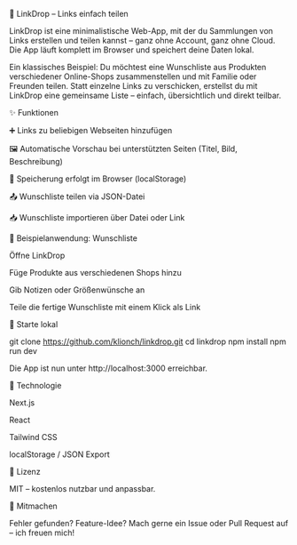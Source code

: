 🔗 LinkDrop – Links einfach teilen

LinkDrop ist eine minimalistische Web-App, mit der du Sammlungen von Links erstellen und teilen kannst – ganz ohne Account, ganz ohne Cloud. Die App läuft komplett im Browser und speichert deine Daten lokal.

Ein klassisches Beispiel: Du möchtest eine Wunschliste aus Produkten verschiedener Online-Shops zusammenstellen und mit Familie oder Freunden teilen. Statt einzelne Links zu verschicken, erstellst du mit LinkDrop eine gemeinsame Liste – einfach, übersichtlich und direkt teilbar.

✨ Funktionen

➕ Links zu beliebigen Webseiten hinzufügen

🖼 Automatische Vorschau bei unterstützten Seiten (Titel, Bild, Beschreibung)

💾 Speicherung erfolgt im Browser (localStorage)

📤 Wunschliste teilen via JSON-Datei

📥 Wunschliste importieren über Datei oder Link

🧪 Beispielanwendung: Wunschliste

Öffne LinkDrop

Füge Produkte aus verschiedenen Shops hinzu

Gib Notizen oder Größenwünsche an

Teile die fertige Wunschliste mit einem Klick als Link

🚀 Starte lokal

git clone https://github.com/klionch/linkdrop.git
cd linkdrop
npm install
npm run dev

Die App ist nun unter http://localhost:3000 erreichbar.

🧠 Technologie

Next.js

React

Tailwind CSS

localStorage / JSON Export

📄 Lizenz

MIT – kostenlos nutzbar und anpassbar.

🤝 Mitmachen

Fehler gefunden? Feature-Idee? Mach gerne ein Issue oder Pull Request auf – ich freuen mich!

